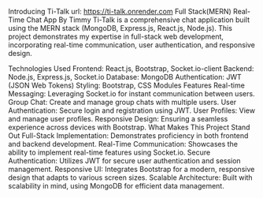 Introducing Ti-Talk 
url: https://ti-talk.onrender.com
Full Stack(MERN) Real-Time Chat App By Timmy
Ti-Talk is a comprehensive chat application built using the MERN stack (MongoDB, Express.js, React.js, Node.js). This project demonstrates my expertise in full-stack web development, incorporating real-time communication, user authentication, and responsive design.

Technologies Used
Frontend: React.js, Bootstrap, Socket.io-client
Backend: Node.js, Express.js, Socket.io
Database: MongoDB
Authentication: JWT (JSON Web Tokens)
Styling: Bootstrap, CSS Modules
Features
Real-time Messaging: Leveraging Socket.io for instant communication between users.
Group Chat: Create and manage group chats with multiple users.
User Authentication: Secure login and registration using JWT.
User Profiles: View and manage user profiles.
Responsive Design: Ensuring a seamless experience across devices with Bootstrap.
What Makes This Project Stand Out
Full-Stack Implementation: Demonstrates proficiency in both frontend and backend development.
Real-Time Communication: Showcases the ability to implement real-time features using Socket.io.
Secure Authentication: Utilizes JWT for secure user authentication and session management.
Responsive UI: Integrates Bootstrap for a modern, responsive design that adapts to various screen sizes.
Scalable Architecture: Built with scalability in mind, using MongoDB for efficient data management.
 

